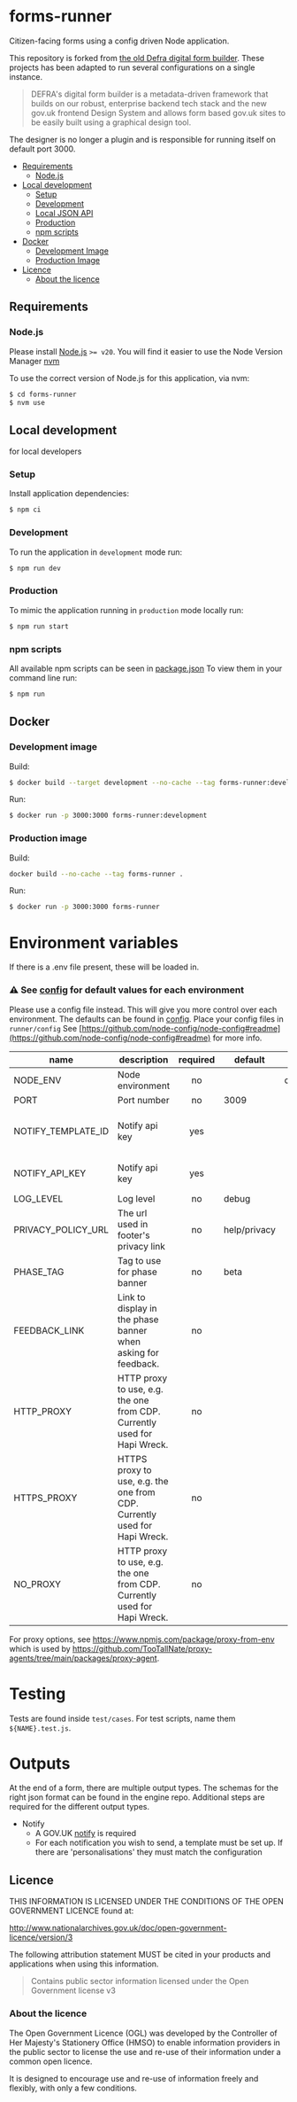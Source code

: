 # forms-runner

Citizen-facing forms using a config driven Node application.

This repository is forked from [the old Defra digital form builder](https://github.com/DEFRA/digital-form-builder).
These projects has been adapted to run several configurations on a single instance.

> DEFRA's digital form builder is a metadata-driven framework that builds on our robust,
> enterprise backend tech stack and the new gov.uk frontend Design System and allows form based gov.uk sites to be easily
> built using a graphical design tool.

The designer is no longer a plugin and is responsible for running itself on default port 3000.

- [Requirements](#requirements)
  - [Node.js](#nodejs)
- [Local development](#local-development)
  - [Setup](#setup)
  - [Development](#development)
  - [Local JSON API](#local-json-api)
  - [Production](#production)
  - [npm scripts](#npm-scripts)
- [Docker](#docker)
  - [Development Image](#development-image)
  - [Production Image](#production-image)
- [Licence](#licence)
  - [About the licence](#about-the-licence)

## Requirements

### Node.js

Please install [Node.js](http://nodejs.org/) `>= v20`. You will find it
easier to use the Node Version Manager [nvm](https://github.com/creationix/nvm)

To use the correct version of Node.js for this application, via nvm:

```bash
$ cd forms-runner
$ nvm use
```

## Local development

for local developers

### Setup

Install application dependencies:

```bash
$ npm ci
```

### Development

To run the application in `development` mode run:

```bash
$ npm run dev
```

### Production

To mimic the application running in `production` mode locally run:

```bash
$ npm run start
```

### npm scripts

All available npm scripts can be seen in [package.json](./package.json)
To view them in your command line run:

```bash
$ npm run
```

## Docker

### Development image

Build:

```bash
$ docker build --target development --no-cache --tag forms-runner:development .
```

Run:

```bash
$ docker run -p 3000:3000 forms-runner:development
```

### Production image

Build:

```bash
docker build --no-cache --tag forms-runner .
```

Run:

```bash
$ docker run -p 3000:3000 forms-runner
```

# Environment variables

If there is a .env file present, these will be loaded in.

### ⚠️ See [config](./src/config/index.ts) for default values for each environment

Please use a config file instead. This will give you more control over each environment.
The defaults can be found in [config](./src/config/index.ts). Place your config files in `runner/config`
See [https://github.com/node-config/node-config#readme](https://github.com/node-config/node-config#readme) for more info.

| name               | description                                                               | required | default      |            valid            |                                                            notes                                                            |
| ------------------ | ------------------------------------------------------------------------- | :------: | ------------ | :-------------------------: | :-------------------------------------------------------------------------------------------------------------------------: |
| NODE_ENV           | Node environment                                                          |    no    |              | development,test,production |                                                                                                                             |
| PORT               | Port number                                                               |    no    | 3009         |                             |                                                                                                                             |
| NOTIFY_TEMPLATE_ID | Notify api key                                                            |   yes    |              |                             |   Template ID required to send form payloads via [GOV.UK Notify](https://www.notifications.service.gov.uk) email service.   |
| NOTIFY_API_KEY     | Notify api key                                                            |   yes    |              |                             |     API KEY required to send form payloads via [GOV.UK Notify](https://www.notifications.service.gov.uk) email service.     |
| LOG_LEVEL          | Log level                                                                 |    no    | debug        |   trace,debug,info,error    |                                                                                                                             |
| PRIVACY_POLICY_URL | The url used in footer's privacy link                                     |    no    | help/privacy |                             |                                                                                                                             |
| PHASE_TAG          | Tag to use for phase banner                                               |    no    | beta         |  alpha, beta, empty string  |                                                                                                                             |
| FEEDBACK_LINK      | Link to display in the phase banner when asking for feedback.             |    no    |              |                             | Used for an anchor tag's href. To display an email link, use a 'mailto:dest@domain.com' value. Else use a standard website. |
| HTTP_PROXY         | HTTP proxy to use, e.g. the one from CDP. Currently used for Hapi Wreck.  |    no    |              |                             |
| HTTPS_PROXY        | HTTPS proxy to use, e.g. the one from CDP. Currently used for Hapi Wreck. |    no    |              |                             |
| NO_PROXY           | HTTP proxy to use, e.g. the one from CDP. Currently used for Hapi Wreck.  |    no    |              |                             |

For proxy options, see https://www.npmjs.com/package/proxy-from-env which is used by https://github.com/TooTallNate/proxy-agents/tree/main/packages/proxy-agent.

# Testing

Tests are found inside `test/cases`. For test scripts, name them `${NAME}.test.js`.

# Outputs

At the end of a form, there are multiple output types. The schemas for the right json format can be found in the engine repo.
Additional steps are required for the different output types.

- Notify
  - A GOV.UK [notify](https://www.notifications.service.gov.uk) is required
  - For each notification you wish to send, a template must be set up. If there are 'personalisations' they must match the configuration

## Licence

THIS INFORMATION IS LICENSED UNDER THE CONDITIONS OF THE OPEN GOVERNMENT LICENCE found at:

<http://www.nationalarchives.gov.uk/doc/open-government-licence/version/3>

The following attribution statement MUST be cited in your products and applications when using this information.

> Contains public sector information licensed under the Open Government license v3

### About the licence

The Open Government Licence (OGL) was developed by the Controller of Her Majesty's Stationery Office (HMSO) to enable
information providers in the public sector to license the use and re-use of their information under a common open
licence.

It is designed to encourage use and re-use of information freely and flexibly, with only a few conditions.
